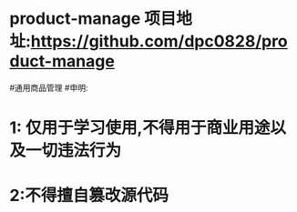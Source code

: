 # product-manage 项目地址:https://github.com/dpc0828/product-manage
#通用商品管理
#申明:
# 1: 仅用于学习使用,不得用于商业用途以及一切违法行为
# 2:不得擅自篡改源代码
